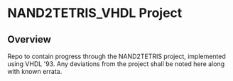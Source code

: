 NAND2TETRIS_VHDL Project
========================

Overview
--------
Repo to contain progress through the NAND2TETRIS project, implemented using VHDL '93. Any deviations from the project shall be noted here along with known errata.